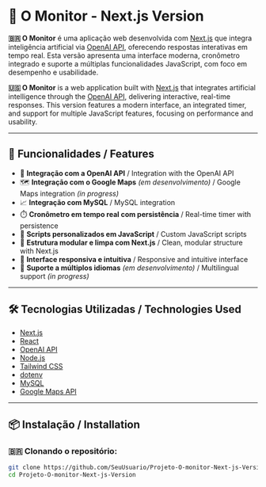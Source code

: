 # 🧠 O Monitor - Next.js Version

**🇧🇷 O Monitor** é uma aplicação web desenvolvida com [Next.js](https://nextjs.org/) que integra inteligência artificial via [OpenAI API](https://platform.openai.com/), oferecendo respostas interativas em tempo real. Esta versão apresenta uma interface moderna, cronômetro integrado e suporte a múltiplas funcionalidades JavaScript, com foco em desempenho e usabilidade.

**🇺🇸 O Monitor** is a web application built with [Next.js](https://nextjs.org/) that integrates artificial intelligence through the [OpenAI API](https://platform.openai.com/), delivering interactive, real-time responses. This version features a modern interface, an integrated timer, and support for multiple JavaScript features, focusing on performance and usability.

---

## 🚀 Funcionalidades / Features

- 🔗 **Integração com a OpenAI API** / Integration with the OpenAI API  
- 🗺️ **Integração com o Google Maps** *(em desenvolvimento)* / Google Maps integration *(in progress)*  
- 📈 **Integração com MySQL** / MySQL integration  
- ⏱️ **Cronômetro em tempo real com persistência** / Real-time timer with persistence  
- 🧩 **Scripts personalizados em JavaScript** / Custom JavaScript scripts  
- 📁 **Estrutura modular e limpa com Next.js** / Clean, modular structure with Next.js  
- 🎨 **Interface responsiva e intuitiva** / Responsive and intuitive interface  
- 💬 **Suporte a múltiplos idiomas** *(em desenvolvimento)* / Multilingual support *(in progress)*  

---

## 🛠️ Tecnologias Utilizadas / Technologies Used

- [Next.js](https://nextjs.org/)
- [React](https://reactjs.org/)
- [OpenAI API](https://platform.openai.com/)
- [Node.js](https://nodejs.org/)
- [Tailwind CSS](https://tailwindcss.com/)
- [dotenv](https://www.npmjs.com/package/dotenv)
- [MySQL](https://www.mysql.com/)
- [Google Maps API](https://developers.google.com/maps)

---

## 📦 Instalação / Installation

### 🇧🇷 Clonando o repositório:
```bash
git clone https://github.com/SeuUsuario/Projeto-O-monitor-Next-js-Version.git
cd Projeto-O-monitor-Next-js-Version
